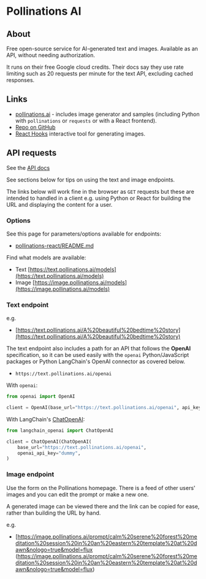 # Pollinations AI

## About

Free open-source service for AI-generated text and images. Available as an API, without needing authorization.

It runs on their free Google cloud credits. Their docs say they use rate limiting such as 20 requests per minute for the text API, excluding cached responses.

## Links

- [pollinations.ai](https://pollinations.ai/) - includes image generator and samples (including Python with `pollinations` or `requests` or with a React frontend).
- [Repo on GitHub](https://github.com/pollinations/pollinations)
- [React Hooks](https://react-hooks.pollinations.ai/) interactive tool for generating images.


## API requests

See the [API docs](https://github.com/pollinations/pollinations/blob/master/APIDOCS.md)

See sections below for tips on using the text and image endpoints.

The links below will work fine in the browser as `GET` requests but these are intended to handled in a client e.g. using Python or React for building the URL and displaying the content for a user.

### Options

See this page for parameters/options available for endpoints:

- [pollinations-react/README.md](https://github.com/pollinations/pollinations/blob/master/pollinations-react/README.md)

Find what models are available:

- Text [https://text.pollinations.ai/models](https://text.pollinations.ai/models)
- Image [https://image.pollinations.ai/models](https://image.pollinations.ai/models)

### Text endpoint

e.g.

- [https://text.pollinations.ai/A%20beautiful%20bedtime%20story](https://text.pollinations.ai/A%20beautiful%20bedtime%20story)

The text endpoint also includes a path for an API that follows the **OpenAI** specification, so it can be used easily with the `openai` Python/JavaScript packages or Python LangChain's OpenAI connector as covered below.

- `https://text.pollinations.ai/openai`

With `openai`:

```python
from openai import OpenAI

client = OpenAI(base_url="https://text.pollinations.ai/openai", api_key="dummy")
```

With LangChain's [ChatOpenAI](https://python.langchain.com/docs/integrations/chat/openai/):

```python
from langchain_openai import ChatOpenAI

client = ChatOpenAI(ChatOpenAI(
    base_url="https://text.pollinations.ai/openai",
    openai_api_key="dummy",
)
```

### Image endpoint

Use the form on the Pollinations homepage. There is a feed of other users' images and you can edit the prompt or make a new one.

A generated image can be viewed there and the link can be copied for ease, rather than building the URL by hand.

e.g. 

- [https://image.pollinations.ai/prompt/calm%20serene%20forest%20meditation%20session%20in%20an%20eastern%20template%20at%20dawn&nologo=true&model=flux
(https://image.pollinations.ai/prompt/calm%20serene%20forest%20meditation%20session%20in%20an%20eastern%20template%20at%20dawn&nologo=true&model=flux)
